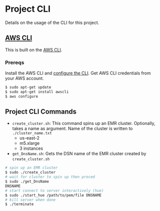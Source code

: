 # Project CLI

Details on the usage of the CLI for this project. 

## [AWS CLI](https://aws.amazon.com/cli/)

This is built on the [AWS CLI](https://docs.aws.amazon.com/cli/latest/userguide/cli-chap-install.html).

### Prereqs

Install the AWS CLI and [configure the CLI](https://docs.aws.amazon.com/cli/latest/userguide/cli-chap-configure.html). Get AWS CLI credentials from your AWS account.

```bash
$ sudo apt-get update
$ sudo apt-get install awscli
$ aws configure
```
## Project CLI Commands

* `create_cluster.sh`: This command spins up an EMR cluster. Optionally, takes a name as argument. 
Name of the cluster is written to `./cluster_name.txt`
  * us-east-2
  * m5.xlarge
  * 3 instances
* `get_DnsName.sh`: Gets the DSN name of the EMR cluster created by `create_cluster.sh`

```bash
# spin up an EMR cluster
$ sudo ./create_cluster
# wait for cluster to spin up then proced
$ sudo ./get_DnsName
DNSNAME
# start connect to server interactively (hue)
$ sudo ./start_hue /path/to/pem/file DNSNAME
# kill server when done
$ ./terminate
```
